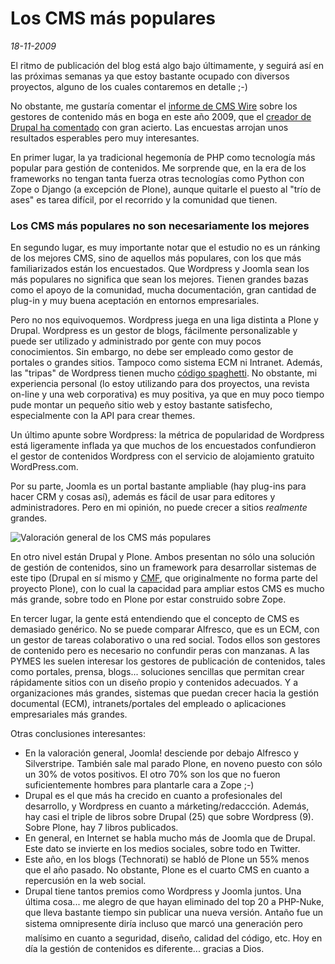 Los CMS más populares
=====================

_18-11-2009_

El ritmo de publicación del blog está algo bajo últimamente, y seguirá así en las próximas semanas ya que estoy bastante ocupado con diversos proyectos, alguno de los cuales contaremos en detalle ;-)

No obstante, me gustaría comentar el [informe de CMS Wire](http://www.cmswire.com/downloads/cms-market-share/) sobre los gestores de contenido más en boga en este año 2009, que el [creador de Drupal ha comentado](http://buytaert.net/open-source-cms-market-share-report-2009) con gran acierto. Las encuestas arrojan unos resultados esperables pero muy interesantes.

En primer lugar, la ya tradicional hegemonía de PHP como tecnología más popular para gestión de contenidos. Me sorprende que, en la era de los frameworks no tengan tanta fuerza otras tecnologías como Python con Zope o Django (a excepción de Plone), aunque quitarle el puesto al "trío de ases" es tarea difícil, por el recorrido y la comunidad que tienen.

### Los CMS más populares no son necesariamente los mejores

En segundo lugar, es muy importante notar que el estudio no es un ránking de los mejores CMS, sino de aquellos más populares, con los que más familiarizados están los encuestados. Que Wordpress y Joomla sean los más populares no significa que sean los mejores. Tienen grandes bazas como el apoyo de la comunidad, mucha documentación, gran cantidad de plug-in y muy buena aceptación en entornos empresariales.

Pero no nos equivoquemos. Wordpress juega en una liga distinta a Plone y Drupal. Wordpress es un gestor de blogs, fácilmente personalizable y puede ser utilizado y administrado por gente con muy pocos conocimientos. Sin embargo, no debe ser empleado como gestor de portales o grandes sitios. Tampoco como sistema ECM ni Intranet. Además, las "tripas" de Wordpress tienen mucho [código spaghetti](http://es.wikipedia.org/wiki/Código_spaghetti). No obstante, mi experiencia personal (lo estoy utilizando para dos proyectos, una revista on-line y una web corporativa) es muy positiva, ya que en muy poco tiempo pude montar un pequeño sitio web y estoy bastante satisfecho, especialmente con la API para crear themes.

Un último apunte sobre Wordpress: la métrica de popularidad de Wordpress está ligeramente inflada ya que muchos de los encuestados confundieron el gestor de contenidos Wordpress con el servicio de alojamiento gratuito WordPress.com.

Por su parte, Joomla es un portal bastante ampliable (hay plug-ins para hacer CRM y cosas así), además es fácil de usar para editores y administradores. Pero en mi opinión, no puede crecer a sitios _realmente_ grandes.

![Valoración general de los CMS más populares](http://buytaert.net/sites/buytaert.net/files/images/drupal/osscms-report-2009-brand-sentiment.jpg)

En otro nivel están Drupal y Plone. Ambos presentan no sólo una solución de gestión de contenidos, sino un framework para desarrollar sistemas de este tipo (Drupal en sí mismo y [CMF](http://www.zope.org/Products/CMF/), que originalmente no forma parte del proyecto Plone), con lo cual la capacidad para ampliar estos CMS es mucho más grande, sobre todo en Plone por estar construido sobre Zope.

En tercer lugar, la gente está entendiendo que el concepto de CMS es demasiado genérico. No se puede comparar Alfresco, que es un ECM, con un gestor de tareas colaborativo o una red social. Todos ellos son gestores de contenido pero es necesario no confundir peras con manzanas. A las PYMES les suelen interesar los gestores de publicación de contenidos, tales como portales, prensa, blogs... soluciones sencillas que permitan crear rápidamente sitios con un diseño propio y contenidos adecuados. Y a organizaciones más grandes, sistemas que puedan crecer hacia la gestión documental (ECM), intranets/portales del empleado o aplicaciones empresariales más grandes.

Otras conclusiones interesantes:

*   En la valoración general, Joomla! desciende por debajo Alfresco y Silverstripe. También sale mal parado Plone, en noveno puesto con sólo un 30% de votos positivos. El otro 70% son los que no fueron suficientemente hombres para plantarle cara a Zope ;-)
*   Drupal es el que más ha crecido en cuanto a profesionales del desarrollo, y Wordpress en cuanto a márketing/redaccción. Además, hay casi el triple de libros sobre Drupal (25) que sobre Wordpress (9). Sobre Plone, hay 7 libros publicados.
*   En general, en Internet se habla mucho más de Joomla que de Drupal. Este dato se invierte en los medios sociales, sobre todo en Twitter.
*   Este año, en los blogs (Technorati) se habló de Plone un 55% menos que el año pasado. No obstante, Plone es el cuarto CMS en cuanto a repercusión en la web social.
*   Drupal tiene tantos premios como Wordpress y Joomla juntos.
Una última cosa... me alegro de que hayan eliminado del top 20 a PHP-Nuke, que lleva bastante tiempo sin publicar una nueva versión. Antaño fue un sistema omnipresente diría incluso que marcó una generación pero malísimo en cuanto a seguridad, diseño, calidad del código, etc. Hoy en día la gestión de contenidos es diferente... gracias a Dios.